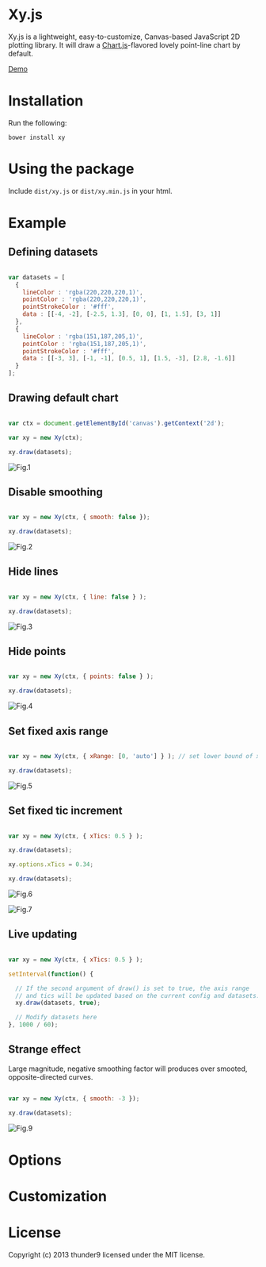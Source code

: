 Xy.js
=====

Xy.js is a lightweight, easy-to-customize, Canvas-based JavaScript 2D plotting library. It will draw a [Chart.js](https://github.com/nnnick/Chart.js)-flavored lovely point-line chart by default.

[Demo](http://jsfiddle.net/thunder9/J7Z4w/embedded/result,html,css,resources/presentation/)

# Installation

Run the following:

```
bower install xy
```

# Using the package

Include `dist/xy.js` or `dist/xy.min.js` in your html.

# Example

## Defining datasets

```javascript

var datasets = [
  {
    lineColor : 'rgba(220,220,220,1)',
    pointColor : 'rgba(220,220,220,1)',
    pointStrokeColor : '#fff',
    data : [[-4, -2], [-2.5, 1.3], [0, 0], [1, 1.5], [3, 1]]
  },
  {
    lineColor : 'rgba(151,187,205,1)',
    pointColor : 'rgba(151,187,205,1)',
    pointStrokeColor : '#fff',
    data : [[-3, 3], [-1, -1], [0.5, 1], [1.5, -3], [2.8, -1.6]]
  }
];
```

## Drawing default chart

```javascript

var ctx = document.getElementById('canvas').getContext('2d');

var xy = new Xy(ctx);

xy.draw(datasets);
```

![Fig.1](https://raw.github.com/thunder9/xy.js/master/docs/fig1.png)

## Disable smoothing

```javascript

var xy = new Xy(ctx, { smooth: false });

xy.draw(datasets);
```

![Fig.2](https://raw.github.com/thunder9/xy.js/master/docs/fig2.png)

## Hide lines

```javascript

var xy = new Xy(ctx, { line: false } );

xy.draw(datasets);
```

![Fig.3](https://raw.github.com/thunder9/xy.js/master/docs/fig3.png)

## Hide points

```javascript

var xy = new Xy(ctx, { points: false } );

xy.draw(datasets);
```

![Fig.4](https://raw.github.com/thunder9/xy.js/master/docs/fig4.png)

## Set fixed axis range

```javascript

var xy = new Xy(ctx, { xRange: [0, 'auto'] } ); // set lower bound of x-axis to 0

xy.draw(datasets);
```

![Fig.5](https://raw.github.com/thunder9/xy.js/master/docs/fig5.png)

## Set fixed tic increment

```javascript

var xy = new Xy(ctx, { xTics: 0.5 } );

xy.draw(datasets);

xy.options.xTics = 0.34;

xy.draw(datasets);
```

![Fig.6](https://raw.github.com/thunder9/xy.js/master/docs/fig6.png)

![Fig.7](https://raw.github.com/thunder9/xy.js/master/docs/fig7.png)

## Live updating

```javascript

var xy = new Xy(ctx, { xTics: 0.5 } );

setInterval(function() {

  // If the second argument of draw() is set to true, the axis range
  // and tics will be updated based on the current config and datasets.
  xy.draw(datasets, true);

  // Modify datasets here
}, 1000 / 60);

```

## Strange effect

Large magnitude, negative smoothing factor will produces over smooted, opposite-directed curves.

```javascript

var xy = new Xy(ctx, { smooth: -3 });

xy.draw(datasets);
```

![Fig.9](https://raw.github.com/thunder9/xy.js/master/docs/fig9.png)

# Options

# Customization

# License

Copyright (c) 2013 thunder9 licensed under the MIT license.